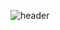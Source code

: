 
![header](https://capsule-render.vercel.app/api?type=waving&height=300&color=0:75BED0,100:A1E4F3&text=Welcome%20to%20Kimy's%20github&textBg=false&fontAlign=50&section=header&animation=fadeIn&fontSize=50&width=100&fontColor=FFFFFF)
<!--
<img src="https://capsule-render.vercel.app/api?type=waving&color=0:90d54c,30:e2fa03,75:00dcff,100:3bd1c7&height=100&section=header&text=&fontSize=0" width="100%"/>

### Hi there 👋

![header](https://capsule-render.vercel.app/api?type=waving&height=300&color=gradient&text=Welcome%20to%20Kimy's%20github&textBg=false&fontAlign=50&section=header&animation=fadeIn&fontSize=50&width=100)
![Yaechan Kim's GitHub stats](https://github-readme-stats.vercel.app/api?username=Kimy19&show_icons=true&theme=radical)
<br>
[![Solved.ac
프로필](http://mazassumnida.wtf/api/v2/generate_badge?boj=ychan)](https://solved.ac/ychan)


<a href="버튼을 눌렀을 때 이동할 링크" target="_blank"><img src="https://img.shields.io/badge/뱃지레이블-배경색?style=뱃지모양&logo=로고&logoColor=로고색상"/></a>
<div align = "center">
  👨‍💻 I’m currently learning 
</div>
<div align = "center">
  <img src="https://img.shields.io/badge/Python-3766AB?style=flat-square&logo=Python&logoColor=white"/> 
  <img src="https://img.shields.io/badge/Java-007396?style=flat-square&logo=Java&logoColor=white"/>
  <img src="https://img.shields.io/badge/Spring Boot-6DB33F?style=flat-square&logo=SpringBoot&logoColor=white"/>
  <img src="https://img.shields.io/badge/Amazon AWS-232F3E?style=flat-square&logo=AmazonAWS&logoColor=white"/>
</div>

-->
<!--
**Kimy19/Kimy19** is a ✨ _special_ ✨ repository because its `README.md` (this file) appears on your GitHub profile.

Here are some ideas to get you started:


- 🌱 I’m currently learning ...
- 👯 I’m looking to collaborate on ...
- 🤔 I’m looking for help with ...
- 💬 Ask me about ...
- 📫 How to reach me: ...
- 😄 Pronouns: ...
- ⚡ Fun fact: ...
-->
